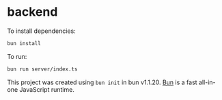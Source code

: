 # backend

To install dependencies:

```bash
bun install
```

To run:

```bash
bun run server/index.ts
```

This project was created using `bun init` in bun v1.1.20. [Bun](https://bun.sh) is a fast all-in-one JavaScript runtime.
